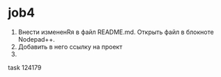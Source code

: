 # job4
1. Внести измененRя в файл README.md. Открыть файл в блокноте Nodepad++.
2. Добавить в него ссылку на проект
3. 
task 124179 